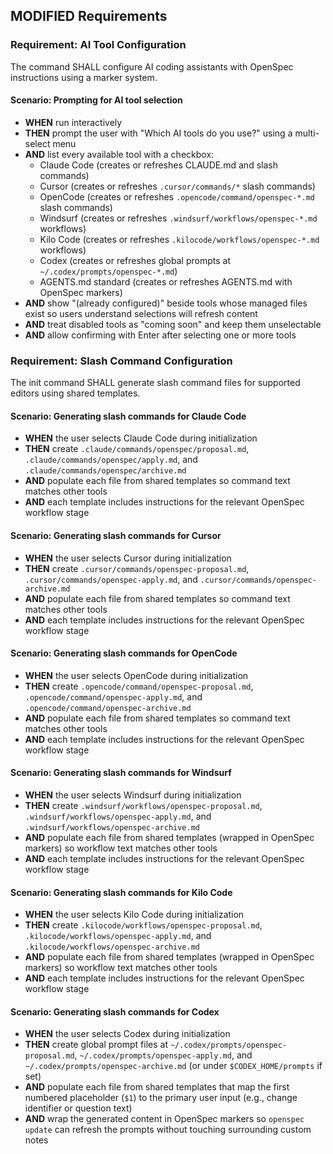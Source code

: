## MODIFIED Requirements
### Requirement: AI Tool Configuration
The command SHALL configure AI coding assistants with OpenSpec instructions using a marker system.
#### Scenario: Prompting for AI tool selection
- **WHEN** run interactively
- **THEN** prompt the user with "Which AI tools do you use?" using a multi-select menu
- **AND** list every available tool with a checkbox:
  - Claude Code (creates or refreshes CLAUDE.md and slash commands)
  - Cursor (creates or refreshes `.cursor/commands/*` slash commands)
  - OpenCode (creates or refreshes `.opencode/command/openspec-*.md` slash commands)
  - Windsurf (creates or refreshes `.windsurf/workflows/openspec-*.md` workflows)
  - Kilo Code (creates or refreshes `.kilocode/workflows/openspec-*.md` workflows)
  - Codex (creates or refreshes global prompts at `~/.codex/prompts/openspec-*.md`)
  - AGENTS.md standard (creates or refreshes AGENTS.md with OpenSpec markers)
- **AND** show "(already configured)" beside tools whose managed files exist so users understand selections will refresh content
- **AND** treat disabled tools as "coming soon" and keep them unselectable
- **AND** allow confirming with Enter after selecting one or more tools

### Requirement: Slash Command Configuration
The init command SHALL generate slash command files for supported editors using shared templates.

#### Scenario: Generating slash commands for Claude Code
- **WHEN** the user selects Claude Code during initialization
- **THEN** create `.claude/commands/openspec/proposal.md`, `.claude/commands/openspec/apply.md`, and `.claude/commands/openspec/archive.md`
- **AND** populate each file from shared templates so command text matches other tools
- **AND** each template includes instructions for the relevant OpenSpec workflow stage

#### Scenario: Generating slash commands for Cursor
- **WHEN** the user selects Cursor during initialization
- **THEN** create `.cursor/commands/openspec-proposal.md`, `.cursor/commands/openspec-apply.md`, and `.cursor/commands/openspec-archive.md`
- **AND** populate each file from shared templates so command text matches other tools
- **AND** each template includes instructions for the relevant OpenSpec workflow stage

#### Scenario: Generating slash commands for OpenCode
- **WHEN** the user selects OpenCode during initialization
- **THEN** create `.opencode/command/openspec-proposal.md`, `.opencode/command/openspec-apply.md`, and `.opencode/command/openspec-archive.md`
- **AND** populate each file from shared templates so command text matches other tools
- **AND** each template includes instructions for the relevant OpenSpec workflow stage

#### Scenario: Generating slash commands for Windsurf
- **WHEN** the user selects Windsurf during initialization
- **THEN** create `.windsurf/workflows/openspec-proposal.md`, `.windsurf/workflows/openspec-apply.md`, and `.windsurf/workflows/openspec-archive.md`
- **AND** populate each file from shared templates (wrapped in OpenSpec markers) so workflow text matches other tools
- **AND** each template includes instructions for the relevant OpenSpec workflow stage

#### Scenario: Generating slash commands for Kilo Code
- **WHEN** the user selects Kilo Code during initialization
- **THEN** create `.kilocode/workflows/openspec-proposal.md`, `.kilocode/workflows/openspec-apply.md`, and `.kilocode/workflows/openspec-archive.md`
- **AND** populate each file from shared templates (wrapped in OpenSpec markers) so workflow text matches other tools
- **AND** each template includes instructions for the relevant OpenSpec workflow stage

#### Scenario: Generating slash commands for Codex
- **WHEN** the user selects Codex during initialization
- **THEN** create global prompt files at `~/.codex/prompts/openspec-proposal.md`, `~/.codex/prompts/openspec-apply.md`, and `~/.codex/prompts/openspec-archive.md` (or under `$CODEX_HOME/prompts` if set)
- **AND** populate each file from shared templates that map the first numbered placeholder (`$1`) to the primary user input (e.g., change identifier or question text)
- **AND** wrap the generated content in OpenSpec markers so `openspec update` can refresh the prompts without touching surrounding custom notes
